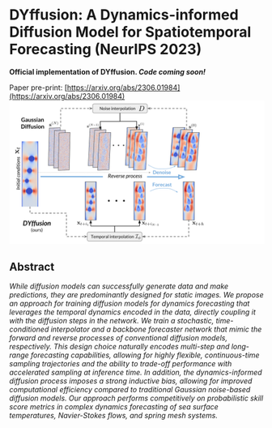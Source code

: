 # DYffusion: A Dynamics-informed Diffusion Model for Spatiotemporal Forecasting (NeurIPS 2023)
**Official implementation of DYffusion. *Code coming soon!***

Paper pre-print: [https://arxiv.org/abs/2306.01984](https://arxiv.org/abs/2306.01984)
<img src="docs/DYffusion-diagram.svg">

## Abstract
*While diffusion models can successfully generate data and make predictions, they are predominantly designed for static images.
We propose an approach for training diffusion models for dynamics forecasting that leverages the temporal dynamics encoded in the data, directly coupling it with the diffusion steps in the network.
We train a stochastic, time-conditioned interpolator and a backbone forecaster network that mimic the forward and reverse processes of conventional diffusion models, respectively.
This design choice naturally encodes multi-step and long-range forecasting capabilities, allowing for highly flexible, continuous-time sampling trajectories and the ability to trade-off performance with accelerated sampling at inference time.
In addition, the dynamics-informed diffusion process imposes a strong inductive bias, allowing for improved computational efficiency compared to traditional Gaussian noise-based diffusion models.
Our approach performs competitively on probabilistic skill score metrics in complex dynamics forecasting of sea surface temperatures, Navier-Stokes flows, and spring mesh systems.*

